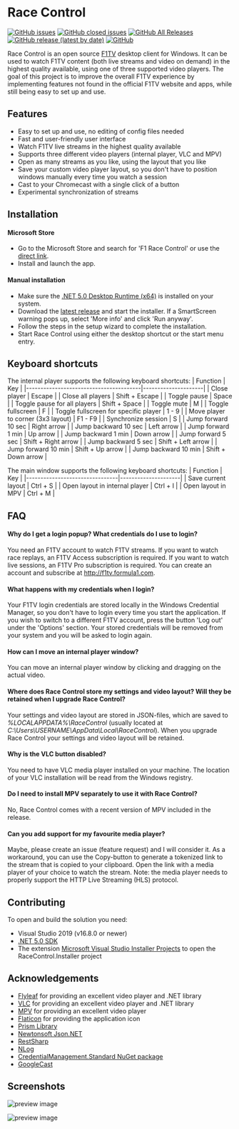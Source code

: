 # Race Control
[![GitHub issues](https://img.shields.io/github/issues/robvdpol/RaceControl)](https://github.com/robvdpol/RaceControl/issues?q=is%3Aopen+is%3Aissue)
[![GitHub closed issues](https://img.shields.io/github/issues-closed/robvdpol/RaceControl)](https://github.com/robvdpol/RaceControl/issues?q=is%3Aissue+is%3Aclosed)
[![GitHub All Releases](https://img.shields.io/github/downloads/robvdpol/RaceControl/total)](https://github.com/robvdpol/RaceControl/releases)
[![GitHub release (latest by date)](https://img.shields.io/github/v/release/robvdpol/RaceControl)](https://github.com/robvdpol/RaceControl/releases/latest)
[![GitHub](https://img.shields.io/github/license/robvdpol/RaceControl)](https://github.com/robvdpol/RaceControl/blob/master/LICENSE.md)

Race Control is an open source [F1TV](https://f1tv.formula1.com) desktop client for Windows. It can be used to watch F1TV content (both live streams and video on demand) in the highest quality available, using one of three supported video players. The goal of this project is to improve the overall F1TV experience by implementing features not found in the official F1TV website and apps, while still being easy to set up and use.

## Features
* Easy to set up and use, no editing of config files needed
* Fast and user-friendly user interface
* Watch F1TV live streams in the highest quality available
* Supports three different video players (internal player, VLC and MPV)
* Open as many streams as you like, using the layout that you like
* Save your custom video player layout, so you don't have to position windows manually every time you watch a session
* Cast to your Chromecast with a single click of a button
* Experimental synchronization of streams

## Installation
#### Microsoft Store
* Go to the Microsoft Store and search for 'F1 Race Control' or use the [direct link](https://www.microsoft.com/en-us/p/f1-race-control/9mwc9pj4jfww).
* Install and launch the app.

#### Manual installation
* Make sure the [.NET 5.0 Desktop Runtime (x64)](https://dotnet.microsoft.com/download/dotnet-core/5.0/runtime) is installed on your system.
* Download the [latest release](https://github.com/robvdpol/RaceControl/releases/latest) and start the installer. If a SmartScreen warning pops up, select 'More info' and click 'Run anyway'.
* Follow the steps in the setup wizard to complete the installation.
* Start Race Control using either the desktop shortcut or the start menu entry.

## Keyboard shortcuts
The internal player supports the following keyboard shortcuts:
| Function                               | Key                 |
|----------------------------------------|---------------------|
| Close player                           | Escape              |
| Close all players                      | Shift + Escape      |
| Toggle pause                           | Space               |
| Toggle pause for all players           | Shift + Space       |
| Toggle mute                            | M                   |
| Toggle fullscreen                      | F                   |
| Toggle fullscreen for specific player  | 1 - 9               |
| Move player to corner (3x3 layout)     | F1 - F9             |
| Synchronize session                    | S                   |
| Jump forward 10 sec                    | Right arrow         |
| Jump backward 10 sec                   | Left arrow          |
| Jump forward 1 min                     | Up arrow            |
| Jump backward 1 min                    | Down arrow          |
| Jump forward 5 sec                     | Shift + Right arrow |
| Jump backward 5 sec                    | Shift + Left arrow  |
| Jump forward 10 min                    | Shift + Up arrow    |
| Jump backward 10 min                   | Shift + Down arrow  |

The main window supports the following keyboard shortcuts:
| Function                       | Key                 |
|--------------------------------|---------------------|
| Save current layout            | Ctrl + S            |
| Open layout in internal player | Ctrl + I            |
| Open layout in MPV             | Ctrl + M            |

## FAQ
#### Why do I get a login popup? What credentials do I use to login?
You need an F1TV account to watch F1TV streams. If you want to watch race replays, an F1TV Access subscription is required. If you want to watch live sessions, an F1TV Pro subscription is required. You can create an account and subscribe at http://f1tv.formula1.com.

#### What happens with my credentials when I login?
Your F1TV login credentials are stored locally in the Windows Credential Manager, so you don't have to login every time you start the application. If you wish to switch to a different F1TV account, press the button 'Log out' under the 'Options' section. Your stored credentials will be removed from your system and you will be asked to login again.

#### How can I move an internal player window?
You can move an internal player window by clicking and dragging on the actual video.

#### Where does Race Control store my settings and video layout? Will they be retained when I upgrade Race Control?
Your settings and video layout are stored in JSON-files, which are saved to *%LOCALAPPDATA%\RaceControl* (usually located at *C:\Users\USERNAME\AppData\Local\RaceControl*). When you upgrade Race Control your settings and video layout will be retained.

#### Why is the VLC button disabled?
You need to have VLC media player installed on your machine. The location of your VLC installation will be read from the Windows registry.

#### Do I need to install MPV separately to use it with Race Control?
No, Race Control comes with a recent version of MPV included in the release.

#### Can you add support for my favourite media player?
Maybe, please create an issue (feature request) and I will consider it. As a workaround, you can use the Copy-button to generate a tokenized link to the stream that is copied to your clipboard. Open the link with a media player of your choice to watch the stream. Note: the media player needs to properly support the HTTP Live Streaming (HLS) protocol.

## Contributing
To open and build the solution you need:
* Visual Studio 2019 (v16.8.0 or newer)
* [.NET 5.0 SDK](https://dotnet.microsoft.com/download/visual-studio-sdks)
* The extension [Microsoft Visual Studio Installer Projects](https://marketplace.visualstudio.com/items?itemName=VisualStudioClient.MicrosoftVisualStudio2017InstallerProjects) to open the RaceControl.Installer project

## Acknowledgements
* [Flyleaf](https://github.com/SuRGeoNix/Flyleaf) for providing an excellent video player and .NET library
* [VLC](https://www.videolan.org/vlc) for providing an excellent video player and .NET library
* [MPV](https://mpv.io) for providing an excellent video player
* [Flaticon](https://www.flaticon.com) for providing the application icon
* [Prism Library](https://prismlibrary.com)
* [Newtonsoft Json.NET](https://www.newtonsoft.com/json)
* [RestSharp](https://restsharp.dev)
* [NLog](https://nlog-project.org)
* [CredentialManagement.Standard NuGet package](https://www.nuget.org/packages/CredentialManagement.Standard)
* [GoogleCast](https://github.com/kakone/GoogleCast)

## Screenshots
![preview image](https://imgur.com/Ngos9JZ.png)

![preview image](https://imgur.com/m46BzZj.png)
